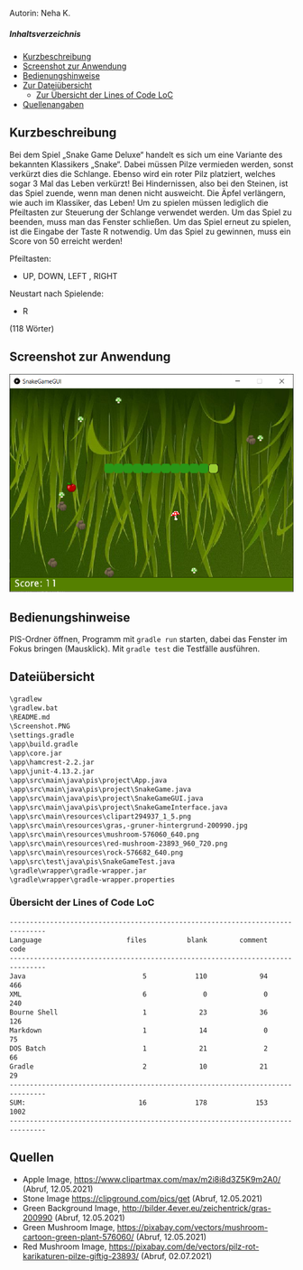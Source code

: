 Autorin: Neha K.

##### Inhaltsverzeichnis

- [Kurzbeschreibung](#kurzbeschreibung)
- [Screenshot zur Anwendung](#screenshot-zur-Anwendung)
- [Bedienungshinweise](#bedienungshinweise)
- [Zur Dateiübersicht](#datei%C3%BCbersicht)
    - [Zur Übersicht der Lines of Code LoC](#%C3%BCbersicht-der-lines-of-code-loc)
- [Quellenangaben](#quellen)

## Kurzbeschreibung 

Bei dem Spiel „Snake Game Deluxe“ handelt es sich um eine Variante des bekannten Klassikers „Snake“. 
Dabei müssen Pilze vermieden werden, sonst verkürzt dies die Schlange.
Ebenso wird ein roter Pilz platziert, welches sogar 3 Mal das Leben verkürzt! 
Bei Hindernissen, also bei den Steinen, ist das Spiel zuende, wenn man denen nicht ausweicht. 
Die Äpfel verlängern, wie auch im Klassiker, das Leben! 
Um zu spielen müssen lediglich die Pfeiltasten zur Steuerung der Schlange verwendet werden. 
Um das Spiel zu beenden, muss man das Fenster schließen.
Um das Spiel erneut zu spielen, ist die Eingabe der Taste R notwendig. 
Um das Spiel zu gewinnen, muss ein Score von 50 erreicht werden!

Pfeiltasten:
- UP, DOWN, LEFT , RIGHT

Neustart nach Spielende:
- R 

(118 Wörter)

## Screenshot zur Anwendung
![Screenshot](Screenshot.PNG)

## Bedienungshinweise

PIS-Ordner öffnen,
Programm mit `gradle run` starten, dabei das Fenster im Fokus bringen (Mausklick).
Mit `gradle test` die Testfälle ausführen.

## Dateiübersicht
```
\gradlew
\gradlew.bat
\README.md
\Screenshot.PNG
\settings.gradle
\app\build.gradle
\app\core.jar
\app\hamcrest-2.2.jar
\app\junit-4.13.2.jar
\app\src\main\java\pis\project\App.java
\app\src\main\java\pis\project\SnakeGame.java
\app\src\main\java\pis\project\SnakeGameGUI.java
\app\src\main\java\pis\project\SnakeGameInterface.java
\app\src\main\resources\clipart294937_1_5.png
\app\src\main\resources\gras,-gruner-hintergrund-200990.jpg
\app\src\main\resources\mushroom-576060_640.png
\app\src\main\resources\red-mushroom-23893_960_720.png
\app\src\main\resources\rock-576682_640.png
\app\src\test\java\pis\SnakeGameTest.java
\gradle\wrapper\gradle-wrapper.jar
\gradle\wrapper\gradle-wrapper.properties
```
### Übersicht der Lines of Code LoC
```
-------------------------------------------------------------------------------
Language                     files          blank        comment           code
-------------------------------------------------------------------------------
Java                             5            110             94            466
XML                              6              0              0            240
Bourne Shell                     1             23             36            126
Markdown                         1             14              0             75
DOS Batch                        1             21              2             66
Gradle                           2             10             21             29
-------------------------------------------------------------------------------
SUM:                            16            178            153           1002
-------------------------------------------------------------------------------
```
## Quellen

- Apple Image, <https://www.clipartmax.com/max/m2i8i8d3Z5K9m2A0/> (Abruf, 12.05.2021)
- Stone Image <https://clipground.com/pics/get> (Abruf, 12.05.2021)
- Green Background Image, <http://bilder.4ever.eu/zeichentrick/gras-200990> (Abruf, 12.05.2021) 
- Green Mushroom Image, <https://pixabay.com/vectors/mushroom-cartoon-green-plant-576060/> (Abruf, 12.05.2021) 
- Red Mushroom Image, <https://pixabay.com/de/vectors/pilz-rot-karikaturen-pilze-giftig-23893/> (Abruf, 02.07.2021)
